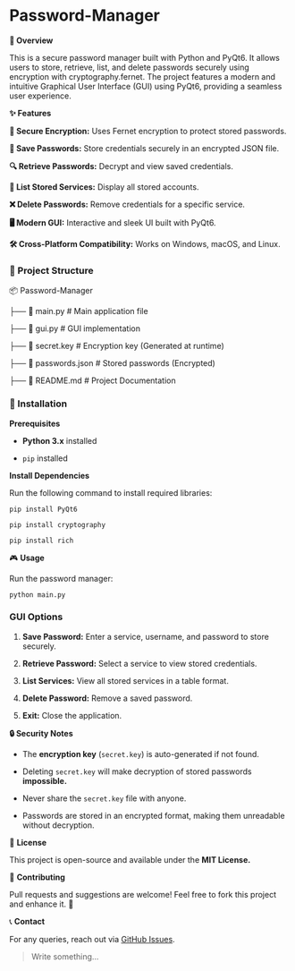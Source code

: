 # Password-Manager

**📌 Overview**

This is a secure password manager built with Python and PyQt6. It allows users to store, retrieve, list, and delete passwords securely using encryption with cryptography.fernet. The project features a modern and intuitive Graphical User Interface (GUI) using PyQt6, providing a seamless user experience.

**✨ Features**

**🔐 Secure Encryption:** Uses Fernet encryption to protect stored passwords.

**💾 Save Passwords:** Store credentials securely in an encrypted JSON file.

**🔍 Retrieve Passwords:** Decrypt and view saved credentials.

**📜 List Stored Services:** Display all stored accounts.

**❌ Delete Passwords:** Remove credentials for a specific service.

**🖥️ Modern GUI:** Interactive and sleek UI built with PyQt6.

**🛠 Cross-Platform Compatibility:** Works on Windows, macOS, and Linux.

### 📂 Project Structure

📦 Password-Manager

 ├── 📜 main.py           # Main application file
 
 ├── 📜 gui.py            # GUI implementation
 
 ├── 📜 secret.key       # Encryption key (Generated at runtime)
 
 ├── 📜 passwords.json   # Stored passwords (Encrypted)
 
 ├── 📜 README.md        # Project Documentation

### 🚀 Installation

**Prerequisites**

- **Python 3.x** installed

- `pip` installed

**Install Dependencies**

Run the following command to install required libraries:

`pip install PyQt6`

`pip install cryptography`

`pip install rich`


🎮 **Usage**

Run the password manager:

`python main.py`

### GUI Options

1. **Save Password:** Enter a service, username, and password to store securely.

2. **Retrieve Password:** Select a service to view stored credentials.

3. **List Services:** View all stored services in a table format.

4. **Delete Password:** Remove a saved password.

5. **Exit:** Close the application.

**🔒 Security Notes**

- The **encryption key** (`secret.key`) is auto-generated if not found.

- Deleting `secret.key` will make decryption of stored passwords **impossible.**

- Never share the `secret.key` file with anyone.

- Passwords are stored in an encrypted format, making them unreadable without decryption.

📜 **License**

This project is open-source and available under the **MIT License.**

🙌 **Contributing**

Pull requests and suggestions are welcome! Feel free to fork this project and enhance it. 🎉

📞 **Contact**

For any queries, reach out via [GitHub Issues](https://github.com/your-username/password-manager/issues).

> Write something...
